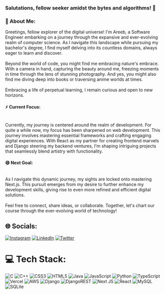 ### Salutations, fellow seeker amidst the bytes and algorithms! 👋

### 💫 About Me:
Greetings, fellow explorer of the digital universe! I'm Areeb, a Software Engineer embarking on a journey through the expansive and ever-evolving realm of computer science. As I navigate this landscape while pursuing my bachelor's degree, I find myself delving into its countless domains, always eager to learn and discover.<br><br>Beyond the world of code, you might find me embracing nature's embrace. With a camera in hand,  capturing the beauty around me, freezing moments in time through the lens of stunning photography. And yes, you might also find me diving deep into books or traversing anime worlds at times.<br><br>Embracing a life of perpetual learning, I remain curious and open to new horizons.

#### ⚡ Current Focus:
<br>Currently, my journey is centered around the realm of development. For quite a while now, my focus has been sharpened on web development. This journey involves mastering essential frameworks and crafting engaging digital experiences. With React as my partner for creating frontend marvels and Django steering my backend ventures, I'm shaping intriguing projects that seamlessly blend artistry with functionality.

#### 😄 Next Goal:
<br>As I navigate this dynamic journey, my sights are locked onto mastering Next.js. This pursuit emerges from my desire to further enhance my development skills, giving rise to even more refined and efficient digital solutions.<br><br>Feel free to connect, share ideas, or collaborate. Together, let's chart our course through the ever-evolving world of technology!

## 🌐 Socials:
[![Instagram](https://img.shields.io/badge/Instagram-%23E4405F.svg?logo=Instagram&logoColor=white)](https://instagram.com/areebtraiq23) [![LinkedIn](https://img.shields.io/badge/LinkedIn-%230077B5.svg?logo=linkedin&logoColor=white)](https://linkedin.com/in/areebahmedtariq) [![Twitter](https://img.shields.io/badge/Twitter-%231DA1F2.svg?logo=Twitter&logoColor=white)](https://twitter.com/areebtariq9) 

# 💻 Tech Stack:
![C](https://img.shields.io/badge/c-%2300599C.svg?style=for-the-badge&logo=c&logoColor=white) ![C++](https://img.shields.io/badge/c++-%2300599C.svg?style=for-the-badge&logo=c%2B%2B&logoColor=white) ![CSS3](https://img.shields.io/badge/css3-%231572B6.svg?style=for-the-badge&logo=css3&logoColor=white) ![HTML5](https://img.shields.io/badge/html5-%23E34F26.svg?style=for-the-badge&logo=html5&logoColor=white) ![Java](https://img.shields.io/badge/java-%23ED8B00.svg?style=for-the-badge&logo=java&logoColor=white) ![JavaScript](https://img.shields.io/badge/javascript-%23323330.svg?style=for-the-badge&logo=javascript&logoColor=%23F7DF1E) ![Python](https://img.shields.io/badge/python-3670A0?style=for-the-badge&logo=python&logoColor=ffdd54) ![TypeScript](https://img.shields.io/badge/typescript-%23007ACC.svg?style=for-the-badge&logo=typescript&logoColor=white) ![Vercel](https://img.shields.io/badge/vercel-%23000000.svg?style=for-the-badge&logo=vercel&logoColor=white) ![AWS](https://img.shields.io/badge/AWS-%23FF9900.svg?style=for-the-badge&logo=amazon-aws&logoColor=white) ![Django](https://img.shields.io/badge/django-%23092E20.svg?style=for-the-badge&logo=django&logoColor=white) ![DjangoREST](https://img.shields.io/badge/DJANGO-REST-ff1709?style=for-the-badge&logo=django&logoColor=white&color=ff1709&labelColor=gray) ![Next JS](https://img.shields.io/badge/Next-black?style=for-the-badge&logo=next.js&logoColor=white) ![React](https://img.shields.io/badge/react-%2320232a.svg?style=for-the-badge&logo=react&logoColor=%2361DAFB) ![MySQL](https://img.shields.io/badge/mysql-%2300f.svg?style=for-the-badge&logo=mysql&logoColor=white) ![SQLite](https://img.shields.io/badge/sqlite-%2307405e.svg?style=for-the-badge&logo=sqlite&logoColor=white)

<!-- Proudly created with GPRM ( https://gprm.itsvg.in ) -->
